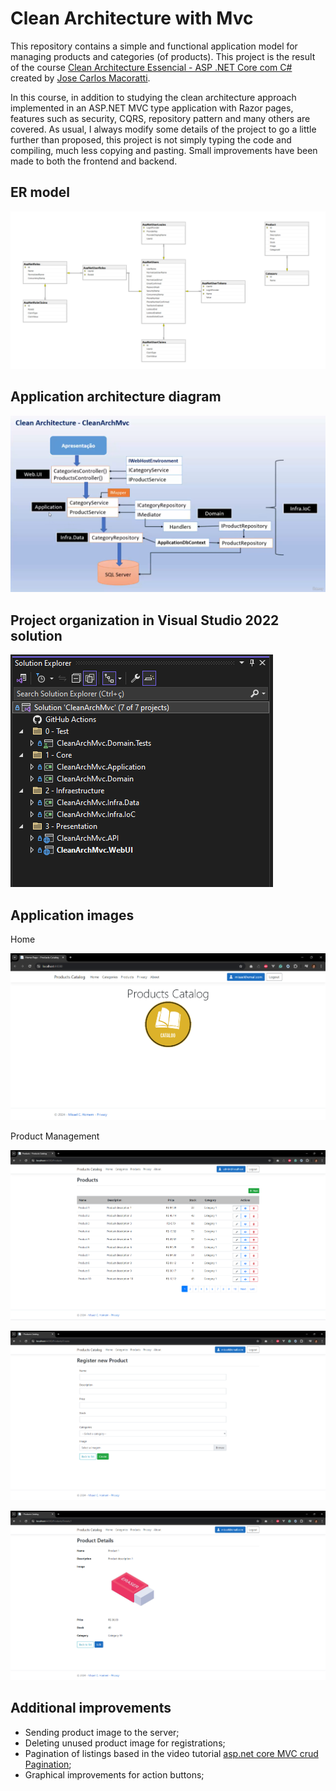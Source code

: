 # Clean Architecture with Mvc

This repository contains a simple and functional application model for managing products and categories (of products).
This project is the result of the course [Clean Architecture Essencial - ASP .NET Core com C#](https://www.udemy.com/course/clean-architecture-essencial-asp-net-core-com-c/?kw=clean+architecture+com&src=sac&couponCode=ST6MT42324) created by [Jose Carlos Macoratti](https://www.linkedin.com/in/jose-macoratti-2507156a/).

In this course, in addition to studying the clean architecture approach implemented in an ASP.NET MVC type application with Razor pages, features such as security, CQRS, repository pattern and many others are covered.
As usual, I always modify some details of the project to go a little further than proposed, this project is not simply typing the code and compiling, much less copying and pasting.
Small improvements have been made to both the frontend and backend.

## ER model

![ER model](/Docs/Images/er.png)

## Application architecture diagram

![Application architecture](/Docs/Images/application-architecture.png)

## Project organization in Visual Studio 2022 solution

![Project organization](/Docs/Images/project-organization.png)

## Application images

Home

![Home](/Docs/Images/1-home.png)

Product Management

![Product list](/Docs/Images/2-products-list.png)

![Product new](/Docs/Images/3-products-new.png)

![Product details](/Docs/Images/4-products-details.png)


## Additional improvements

- Sending product image to the server;
- Deleting unused product image for registrations;
- Pagination of listings based in the video tutorial [asp.net core MVC crud Pagination](https://www.youtube.com/watch?v=O57nsLyZubc);
- Graphical improvements for action buttons;
